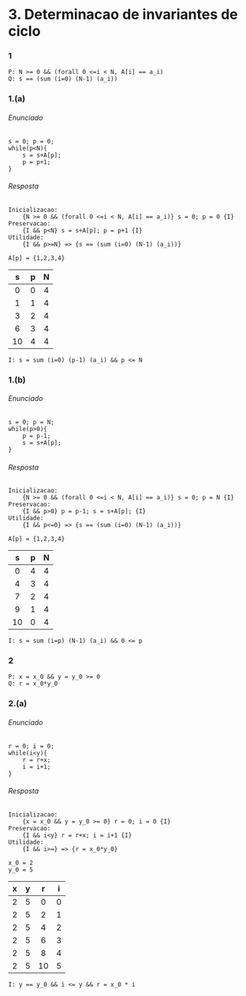 # 3. Determinacao de invariantes de ciclo

### 1

```
P: N >= 0 && (forall 0 <=i < N, A[i] == a_i)
Q: s == (sum (i=0) (N-1) (a_i))
```

### 1.(a)

###### Enunciado

```
s = 0; p = 0;
while(p<N){
    s = s+A[p];
    p = p+1;
}
```

###### Resposta

```
Inicializacao: 
    {N >= 0 && (forall 0 <=i < N, A[i] == a_i)} s = 0; p = 0 {I}
Preservacao: 
    {I && p<N} s = s+A[p]; p = p+1 {I}
Utilidade: 
    {I && p>=N} => {s == (sum (i=0) (N-1) (a_i))}
```

```
A[p] = {1,2,3,4}
```

| s | p | N |
|:-:|:-:|:-:|
| 0 | 0 | 4 |
| 1 | 1 | 4 |
| 3 | 2 | 4 |
| 6 | 3 | 4 |
|10 | 4 | 4 |

```
I: s = sum (i=0) (p-1) (a_i) && p <= N
```

### 1.(b)

###### Enunciado

```
s = 0; p = N;
while(p>0){
    p = p-1;
    s = s+A[p];
}
```

###### Resposta

```
Inicializacao: 
    {N >= 0 && (forall 0 <=i < N, A[i] == a_i)} s = 0; p = N {I}
Preservacao: 
    {I && p>0} p = p-1; s = s+A[p]; {I}
Utilidade: 
    {I && p<=0} => {s == (sum (i=0) (N-1) (a_i))}
```

```
A[p] = {1,2,3,4}
```

| s | p | N |
|:-:|:-:|:-:|
| 0 | 4 | 4 |
| 4 | 3 | 4 |
| 7 | 2 | 4 |
| 9 | 1 | 4 |
|10 | 0 | 4 |

```
I: s = sum (i=p) (N-1) (a_i) && 0 <= p
```

### 2

```
P: x = x_0 && y = y_0 >= 0
Q: r = x_0*y_0
```

### 2.(a)

###### Enunciado

```
r = 0; i = 0;
while(i<y){
    r = r+x;
    i = i+1;
}
```

###### Resposta

```
Inicializacao: 
    {x = x_0 && y = y_0 >= 0} r = 0; i = 0 {I}
Preservacao: 
    {I && i<y} r = r+x; i = i+1 {I}
Utilidade: 
    {I && i>=} => {r = x_0*y_0}
```

```
x_0 = 2
y_0 = 5
```

| x | y | r | i |
|:-:|:-:|:-:|:-:|
| 2 | 5 | 0 | 0 |
| 2 | 5 | 2 | 1 |
| 2 | 5 | 4 | 2 |
| 2 | 5 | 6 | 3 |
| 2 | 5 | 8 | 4 |
| 2 | 5 |10 | 5 |

```
I: y == y_0 && i <= y && r = x_0 * i
```